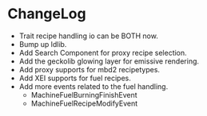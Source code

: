 # ChangeLog

* Trait recipe handling io can be BOTH now.
* Bump up ldlib.
* Add Search Component for proxy recipe selection.
* Add the geckolib glowing layer for emissive rendering.
* Add proxy supports for mbd2 recipetypes.
* Add XEI supports for fuel recipes.
* Add more events related to the fuel handling.
  * MachineFuelBurningFinishEvent
  * MachineFuelRecipeModifyEvent
